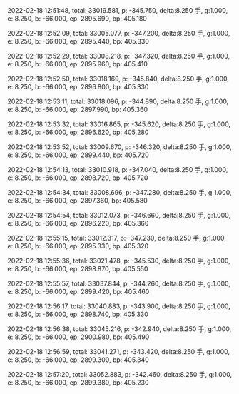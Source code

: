 2022-02-18 12:51:48, total: 33019.581, p: -345.750, delta:8.250 手, g:1.000, e: 8.250, b: -66.000, ep: 2895.690, bp: 405.180

2022-02-18 12:52:09, total: 33005.077, p: -347.200, delta:8.250 手, g:1.000, e: 8.250, b: -66.000, ep: 2895.440, bp: 405.330

2022-02-18 12:52:29, total: 33008.218, p: -347.320, delta:8.250 手, g:1.000, e: 8.250, b: -66.000, ep: 2895.960, bp: 405.410

2022-02-18 12:52:50, total: 33018.169, p: -345.840, delta:8.250 手, g:1.000, e: 8.250, b: -66.000, ep: 2896.800, bp: 405.330

2022-02-18 12:53:11, total: 33018.096, p: -344.890, delta:8.250 手, g:1.000, e: 8.250, b: -66.000, ep: 2897.990, bp: 405.360

2022-02-18 12:53:32, total: 33016.865, p: -345.620, delta:8.250 手, g:1.000, e: 8.250, b: -66.000, ep: 2896.620, bp: 405.280

2022-02-18 12:53:52, total: 33009.670, p: -346.320, delta:8.250 手, g:1.000, e: 8.250, b: -66.000, ep: 2899.440, bp: 405.720

2022-02-18 12:54:13, total: 33010.918, p: -347.040, delta:8.250 手, g:1.000, e: 8.250, b: -66.000, ep: 2898.720, bp: 405.720

2022-02-18 12:54:34, total: 33008.696, p: -347.280, delta:8.250 手, g:1.000, e: 8.250, b: -66.000, ep: 2897.360, bp: 405.580

2022-02-18 12:54:54, total: 33012.073, p: -346.660, delta:8.250 手, g:1.000, e: 8.250, b: -66.000, ep: 2896.220, bp: 405.360

2022-02-18 12:55:15, total: 33012.317, p: -347.230, delta:8.250 手, g:1.000, e: 8.250, b: -66.000, ep: 2895.330, bp: 405.320

2022-02-18 12:55:36, total: 33021.478, p: -345.530, delta:8.250 手, g:1.000, e: 8.250, b: -66.000, ep: 2898.870, bp: 405.550

2022-02-18 12:55:57, total: 33037.844, p: -344.260, delta:8.250 手, g:1.000, e: 8.250, b: -66.000, ep: 2899.420, bp: 405.460

2022-02-18 12:56:17, total: 33040.883, p: -343.900, delta:8.250 手, g:1.000, e: 8.250, b: -66.000, ep: 2898.740, bp: 405.330

2022-02-18 12:56:38, total: 33045.216, p: -342.940, delta:8.250 手, g:1.000, e: 8.250, b: -66.000, ep: 2900.980, bp: 405.490

2022-02-18 12:56:59, total: 33041.271, p: -343.420, delta:8.250 手, g:1.000, e: 8.250, b: -66.000, ep: 2899.300, bp: 405.340

2022-02-18 12:57:20, total: 33052.883, p: -342.460, delta:8.250 手, g:1.000, e: 8.250, b: -66.000, ep: 2899.380, bp: 405.230
